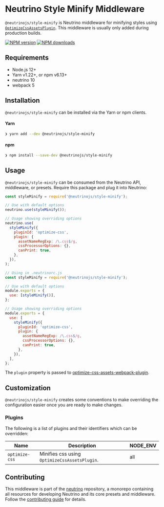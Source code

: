 # Neutrino Style Minify Middleware

`@neutrinojs/style-minify` is Neutrino middleware for minifying styles using
[`OptimizeCssAssetsPlugin`](https://www.npmjs.com/package/optimize-css-assets-webpack-plugin).
This middleware is usually only added during production builds.

[![NPM version][npm-image]][npm-url] [![NPM downloads][npm-downloads]][npm-url]

## Requirements

- Node.js 12+
- Yarn v1.22+, or npm v6.13+
- neutrino 10
- webpack 5

## Installation

`@neutrinojs/style-minify` can be installed via the Yarn or npm clients.

#### Yarn

```bash
❯ yarn add --dev @neutrinojs/style-minify
```

#### npm

```bash
❯ npm install --save-dev @neutrinojs/style-minify
```

## Usage

`@neutrinojs/style-minify` can be consumed from the Neutrino API, middleware, or
presets. Require this package and plug it into Neutrino:

```js
const styleMinify = require('@neutrinojs/style-minify');

// Use with default options
neutrino.use(styleMinify());

// Usage showing overriding options
neutrino.use(
  styleMinify({
    pluginId: 'optimize-css',
    plugin: {
      assetNameRegExp: /\.css$/g,
      cssProcessorOptions: {},
      canPrint: true,
    },
  }),
);
```

```js
// Using in .neutrinorc.js
const styleMinify = require('@neutrinojs/style-minify');

// Use with default options
module.exports = {
  use: [styleMinify()],
};

// Usage showing overriding options
module.exports = {
  use: [
    styleMinify({
      pluginId: 'optimize-css',
      plugin: {
        assetNameRegExp: /\.css$/g,
        cssProcessorOptions: {},
        canPrint: true,
      },
    }),
  ],
};
```

The `plugin` property is passed to
[optimize-css-assets-webpack-plugin](https://github.com/NMFR/optimize-css-assets-webpack-plugin#configuration).

## Customization

`@neutrinojs/style-minify` creates some conventions to make overriding the
configuration easier once you are ready to make changes.

### Plugins

The following is a list of plugins and their identifiers which can be
overridden:

| Name           | Description                                   | NODE_ENV |
| -------------- | --------------------------------------------- | -------- |
| `optimize-css` | Minifies css using `OptimizeCssAssetsPlugin`. | all      |

## Contributing

This middleware is part of the
[neutrino](https://github.com/neutrinojs/neutrino) repository, a monorepo
containing all resources for developing Neutrino and its core presets and
middleware. Follow the
[contributing guide](https://neutrinojs.org/contributing/) for details.

[npm-image]: https://img.shields.io/npm/v/@neutrinojs/style-minify.svg
[npm-downloads]: https://img.shields.io/npm/dt/@neutrinojs/style-minify.svg
[npm-url]: https://www.npmjs.com/package/@neutrinojs/style-minify
